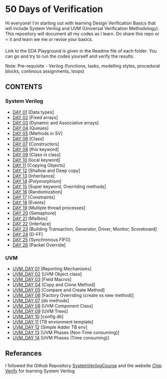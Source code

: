 # 50 Days of Verification
Hi everyone! I'm starting out with learning Design Verification Basics that will include System Verilog and UVM (Universal Verification Methodology). This repository will document all my codes as I learn. 
Do share this repo or ⭐ it and learn we me or revise your basics.

Link to the EDA Playground is given in the Readme file of each folder. You can go and try to run the codes yourself and verify the results.

Note: Pre-requisite - Verilog (functions, tasks, modelling styles, procedural blocks, continous assignments, loops)

## CONTENTS
### System Verilog
- [DAY 01](https://github.com/SUHANI102003/50-days-of-Verification/tree/main/DAY%2001) [Data types]
- [DAY 02](https://github.com/SUHANI102003/50-days-of-Verification/tree/main/DAY%2002) [Fixed arrays]
- [DAY 03](https://github.com/SUHANI102003/50-days-of-Verification/tree/main/DAY%2003) [Dynamic and Associative arrays]
- [DAY 04](https://github.com/SUHANI102003/50-days-of-Verification/tree/main/DAY%2004) [Queues]
- [DAY 05](https://github.com/SUHANI102003/50-days-of-Verification/tree/main/DAY%2005) [Methods in SV]
- [DAY 06](https://github.com/SUHANI102003/50-days-of-Verification/tree/main/DAY%2006) [Class]
- [DAY 07](https://github.com/SUHANI102003/50-days-of-Verification/tree/main/DAY%2007) [Constructors]
- [DAY 08](https://github.com/SUHANI102003/50-days-of-Verification/tree/main/DAY%2008) [this keyword]
- [DAY 09](https://github.com/SUHANI102003/50-days-of-Verification/tree/main/DAY%2009) [Class in class]
- [DAY 10](https://github.com/SUHANI102003/50-days-of-Verification/tree/main/DAY%2010) [local keyword]
- [DAY 11](https://github.com/SUHANI102003/50-days-of-Verification/tree/main/DAY%2011) [Copying Objects]
- [DAY 12](https://github.com/SUHANI102003/50-days-of-Verification/tree/main/DAY%2012) [Shallow and Deep copy]
- [DAY 13](https://github.com/SUHANI102003/50-days-of-Verification/tree/main/DAY%2013) [Inheritance]
- [DAY 14](https://github.com/SUHANI102003/50-days-of-Verification/tree/main/DAY%2014) [Polymorphism]
- [DAY 15](https://github.com/SUHANI102003/50-days-of-Verification/tree/main/DAY%2015) [Super keyword, Overriding methods]
- [DAY 16](https://github.com/SUHANI102003/50-days-of-Verification/tree/main/DAY%2016) [Randomization]
- [DAY 17](https://github.com/SUHANI102003/50-days-of-Verification/tree/main/DAY%2017) [Constraints]
- [DAY 18](https://github.com/SUHANI102003/50-days-of-Verification/tree/main/DAY%2018) [Events]
- [DAY 19](https://github.com/SUHANI102003/50-days-of-Verification/tree/main/DAY%2019) [Multiple thread processes]
- [DAY 20](https://github.com/SUHANI102003/50-days-of-Verification/tree/main/DAY%2020) [Semaphore]
- [DAY 21](https://github.com/SUHANI102003/50-days-of-Verification/tree/main/DAY%2021) [Mailbox]
- [DAY 22](https://github.com/SUHANI102003/50-days-of-Verification/tree/main/DAY%2022) [Interface]
- [DAY 23](https://github.com/SUHANI102003/50-days-of-Verification/tree/main/DAY%2023) [Building Transaction, Generator, Driver, Monitor, Scoreboard]
- [DAY 24](https://github.com/SUHANI102003/50-days-of-Verification/tree/main/DAY%2024) [D-FF]
- [DAY 25](https://github.com/SUHANI102003/50-days-of-Verification/tree/main/DAY%2025) [Synchronous FIFO]
- [DAY 26](https://github.com/SUHANI102003/50-days-of-Verification/tree/main/DAY%2026) [Packet Override]


### UVM
- [UVM_DAY 01](https://github.com/SUHANI102003/50-days-of-Verification/tree/main/UVM_DAY%2001) [Reporting Mechanisms]
- [UVM_DAY 02](https://github.com/SUHANI102003/50-days-of-Verification/tree/main/UVM_DAY%2002) [UVM Object class]
- [UVM_DAY 03](https://github.com/SUHANI102003/50-days-of-Verification/tree/main/UVM_DAY%2003) [Field Macros]
- [UVM_DAY 04](https://github.com/SUHANI102003/50-days-of-Verification/tree/main/UVM_DAY%2004) [Copy and Clone Method]
- [UVM_DAY 05](https://github.com/SUHANI102003/50-days-of-Verification/tree/main/UVM_DAY%2005) [Compare and Create Method]
- [UVM_DAY 06](https://github.com/SUHANI102003/50-days-of-Verification/tree/main/UVM_DAY%2006) [Factory Overriding (create vs new method)]
- [UVM_DAY 07](https://github.com/SUHANI102003/50-days-of-Verification/tree/main/UVM_DAY%2007) [do methods]
- [UVM_DAY 08](https://github.com/SUHANI102003/50-days-of-Verification/tree/main/UVM_DAY%2008) [UVM Component Class]
- [UVM_DAY 09](https://github.com/SUHANI102003/50-days-of-Verification/tree/main/UVM_DAY%2009) [UVM Trees]
- [UVM_DAY 10](https://github.com/SUHANI102003/50-days-of-Verification/tree/main/UVM_DAY%2010) [config db]
- [UVM_DAY 11](https://github.com/SUHANI102003/50-days-of-Verification/tree/main/UVM_DAY%2011) [TB envionment template]
- [UVM_DAY 12](https://github.com/SUHANI102003/50-days-of-Verification/tree/main/UVM_DAY%2012) [Simple Adder TB env]
- [UVM_DAY 13](https://github.com/SUHANI102003/50-days-of-Verification/tree/main/UVM_DAY%2013) [UVM Phases (Non-Time consuming)]
- [UVM_DAY 14](https://github.com/SUHANI102003/50-days-of-Verification/tree/main/UVM_DAY%2014) [UVM Phases (Time consuming)]

  
## Referances
I followed the Github Repository [SystemVerilogCourse](https://github.com/SUHANI102003/SystemVerilogCourse) and the website [Chip Verify](https://www.chipverify.com/tutorials/systemverilog) for learning System Verilog
